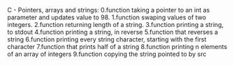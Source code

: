 C - Pointers, arrays and strings:
0.function taking a pointer to an int as parameter and updates value to 98.
1.function swaping values of two integers.
2.function returning length of a string.
3.function printing a string, to stdout
4.function printing a string, in reverse
5.function that reverses a string
6.function printing every string character, starting with the first character
7.function that prints half of a string
8.function printing n elements of an array of integers
9.function copying the string pointed to by src
